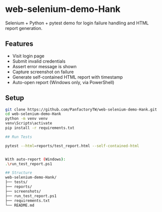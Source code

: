 # web-selenium-demo-Hank

Selenium + Python + pytest demo for login failure handling and HTML report generation.

## Features

- Visit login page
- Submit invalid credentials
- Assert error message is shown
- Capture screenshot on failure
- Generate self-contained HTML report with timestamp
- Auto-open report (Windows only, via PowerShell)

## Setup

```bash
git clone https://github.com/PanfactoryTW/web-selenium-demo-Hank.git
cd web-selenium-demo-Hank
python -m venv venv
venv\Scripts\activate
pip install -r requirements.txt

## Run Tests

pytest --html=reports/test_report.html --self-contained-html


With auto-report (Windows):
.\run_test_report.ps1

## Structure
web-selenium-demo-Hank/
├── tests/
├── reports/
├── screenshots/
├── run_test_report.ps1
├── requirements.txt
└── README.md